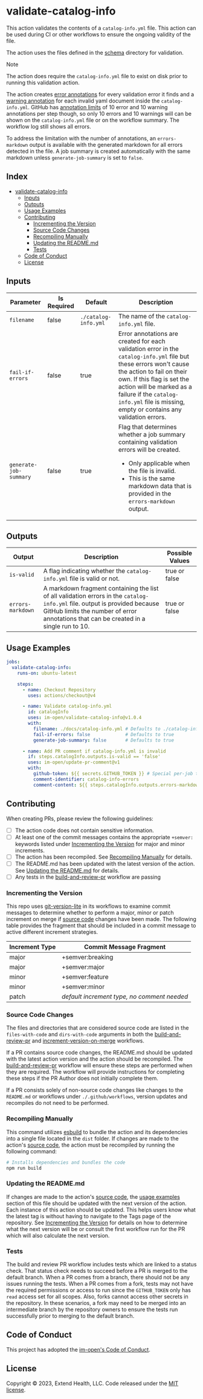 # validate-catalog-info

This action validates the contents of a `catalog-info.yml` file.  This action can be used during CI or other workflows to ensure the ongoing validity of the file.  

The action uses the files defined in the [schema] directory for validation.

> [!NOTE]
> The action does require the `catalog-info.yml` file to exist on disk prior to running this validation action.

The action creates [error annotations] for every validation error it finds and a [warning annotation] for each invalid yaml document inside the `catalog-info.yml`.  GitHub has [annotation limits]  of 10 error and 10 warning annotations per step though, so only 10 errors and 10 warnings will can be shown on the `catalog-info.yml` file or on the workflow summary.  The workflow log still shows all errors.  

To address the limitation with the number of annotations, an `errors-markdown` output is available with the generated markdown for all errors detected in the file.  A job summary is created automatically with the same markdown unless `generate-job-summary` is set to `false`.

## Index <!-- omit in toc -->

- [validate-catalog-info](#validate-catalog-info)
  - [Inputs](#inputs)
  - [Outputs](#outputs)
  - [Usage Examples](#usage-examples)
  - [Contributing](#contributing)
    - [Incrementing the Version](#incrementing-the-version)
    - [Source Code Changes](#source-code-changes)
    - [Recompiling Manually](#recompiling-manually)
    - [Updating the README.md](#updating-the-readmemd)
    - [Tests](#tests)
  - [Code of Conduct](#code-of-conduct)
  - [License](#license)

## Inputs

| Parameter              | Is Required | Default              | Description                                                                                                                                                                                                                                                                                          |
| ---------------------- | ----------- | -------------------- | ---------------------------------------------------------------------------------------------------------------------------------------------------------------------------------------------------------------------------------------------------------------------------------------------------- |
| `filename`             | false       | `./catalog-info.yml` | The name of the `catalog-info.yml` file.                                                                                                                                                                                                                                                             |
| `fail-if-errors`       | false       | true                 | Error annotations are created for each validation error in the `catalog-info.yml` file but these errors won't cause the action to fail on their own.  If this flag is set the action will be marked as a failure if the `catalog-info.yml` file is missing, empty or contains any validation errors. |
| `generate-job-summary` | false       | true                 | Flag that determines whether a job summary containing validation errors will be created.<ul><li>Only applicable when the file is invalid.</li><li>This is the same markdown data that is provided in the `errors-markdown` output.</li></ul>                                                         |

## Outputs

| Output            | Description                                                                                                                                                                                                           | Possible Values |
| ----------------- | --------------------------------------------------------------------------------------------------------------------------------------------------------------------------------------------------------------------- | --------------- |
| `is-valid`        | A flag indicating whether the `catalog-info.yml` file is valid or not.                                                                                                                                                | true or false   |
| `errors-markdown` | A markdown fragment containing the list of all validation errors in the `catalog-info.yml` file.  output is provided because GitHub limits the number of error annotations that can be created in a single run to 10. | true or false   |

## Usage Examples

```yml
jobs:
  validate-catalog-info:
    runs-on: ubuntu-latest

    steps:
      - name: Checkout Repository
        uses: actions/checkout@v4

      - name: Validate catalog-info.yml
        id: catalogInfo
        uses: im-open/validate-catalog-info@v1.0.4
        with:
          filename: ./docs/catalog-info.yml # Defaults to ./catalog-info.yml
          fail-if-errors: false             # Defaults to true
          generate-job-summary: false       # Defaults to true

      - name: Add PR comment if catalog-info.yml is invalid
        if: steps.catalogInfo.outputs.is-valid == 'false'
        uses: im-open/update-pr-comment@v1
        with:
          github-token: ${{ secrets.GITHUB_TOKEN }} # Special per-job token generated by GH for interacting with the repo
          comment-identifier: catalog-info-errors
          comment-content: ${{ steps.catalogInfo.outputs.errors-markdown }}
```

## Contributing

When creating PRs, please review the following guidelines:

- [ ] The action code does not contain sensitive information.
- [ ] At least one of the commit messages contains the appropriate `+semver:` keywords listed under [Incrementing the Version] for major and minor increments.
- [ ] The action has been recompiled.  See [Recompiling Manually] for details.
- [ ] The README.md has been updated with the latest version of the action.  See [Updating the README.md] for details.
- [ ] Any tests in the [build-and-review-pr] workflow are passing

### Incrementing the Version

This repo uses [git-version-lite] in its workflows to examine commit messages to determine whether to perform a major, minor or patch increment on merge if [source code] changes have been made.  The following table provides the fragment that should be included in a commit message to active different increment strategies.

| Increment Type | Commit Message Fragment                     |
| -------------- | ------------------------------------------- |
| major          | +semver:breaking                            |
| major          | +semver:major                               |
| minor          | +semver:feature                             |
| minor          | +semver:minor                               |
| patch          | *default increment type, no comment needed* |

### Source Code Changes

The files and directories that are considered source code are listed in the `files-with-code` and `dirs-with-code` arguments in both the [build-and-review-pr] and [increment-version-on-merge] workflows.  

If a PR contains source code changes, the README.md should be updated with the latest action version and the action should be recompiled.  The [build-and-review-pr] workflow will ensure these steps are performed when they are required.  The workflow will provide instructions for completing these steps if the PR Author does not initially complete them.

If a PR consists solely of non-source code changes like changes to the `README.md` or workflows under `./.github/workflows`, version updates and recompiles do not need to be performed.

### Recompiling Manually

This command utilizes [esbuild] to bundle the action and its dependencies into a single file located in the `dist` folder.  If changes are made to the action's [source code], the action must be recompiled by running the following command:

```sh
# Installs dependencies and bundles the code
npm run build
```

### Updating the README.md

If changes are made to the action's [source code], the [usage examples] section of this file should be updated with the next version of the action.  Each instance of this action should be updated.  This helps users know what the latest tag is without having to navigate to the Tags page of the repository.  See [Incrementing the Version] for details on how to determine what the next version will be or consult the first workflow run for the PR which will also calculate the next version.

### Tests

The build and review PR workflow includes tests which are linked to a status check. That status check needs to succeed before a PR is merged to the default branch.  When a PR comes from a branch, there should not be any issues running the tests. When a PR comes from a fork, tests may not have the required permissions or access to run since the `GITHUB_TOKEN` only has `read` access set for all scopes. Also, forks cannot access other secrets in the repository.  In these scenarios, a fork may need to be merged into an intermediate branch by the repository owners to ensure the tests run successfully prior to merging to the default branch.

## Code of Conduct

This project has adopted the [im-open's Code of Conduct](https://github.com/im-open/.github/blob/main/CODE_OF_CONDUCT.md).

## License

Copyright &copy; 2023, Extend Health, LLC. Code released under the [MIT license](LICENSE).

 <!-- Links -->
[Incrementing the Version]: #incrementing-the-version
[Recompiling Manually]: #recompiling-manually
[source code]: #source-code-changes
[Updating the README.md]: #updating-the-readmemd
[usage examples]: #usage-examples
[build-and-review-pr]: ./.github/workflows/build-and-review-pr.yml
[increment-version-on-merge]: ./.github/workflows/increment-version-on-merge.yml
[esbuild]: https://esbuild.github.io/getting-started/#bundling-for-node
[git-version-lite]: https://github.com/im-open/git-version-lite
[schema]: ./schema/CatalogInfo.schema.json
[error annotations]: https://docs.github.com/en/actions/using-workflows/workflow-commands-for-github-actions#example-creating-an-annotation-for-an-error
[warning annotation]: https://docs.github.com/en/actions/using-workflows/workflow-commands-for-github-actions#setting-a-warning-message
[annotation limits]: https://github.com/actions/toolkit/blob/main/docs/problem-matchers.md#limitations
